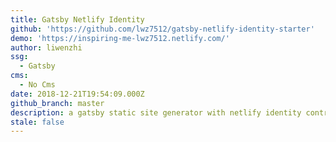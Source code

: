 ```yaml
---
title: Gatsby Netlify Identity
github: 'https://github.com/lwz7512/gatsby-netlify-identity-starter'
demo: 'https://inspiring-me-lwz7512.netlify.com/'
author: liwenzhi
ssg:
  - Gatsby
cms:
  - No Cms
date: 2018-12-21T19:54:09.000Z
github_branch: master
description: a gatsby static site generator with netlify identity control...
stale: false
---
```

